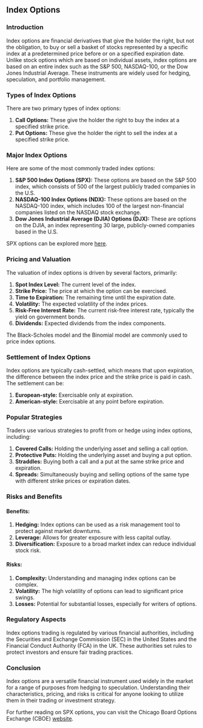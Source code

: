 ## Index Options

### Introduction
Index options are financial derivatives that give the holder the right, but not the obligation, to buy or sell a basket of stocks represented by a specific index at a predetermined price before or on a specified expiration date. Unlike stock options which are based on individual assets, index options are based on an entire index such as the S&P 500, NASDAQ-100, or the Dow Jones Industrial Average. These instruments are widely used for hedging, speculation, and portfolio management.

### Types of Index Options
There are two primary types of index options:

1. **Call Options:** These give the holder the right to buy the index at a specified strike price.
2. **Put Options:** These give the holder the right to sell the index at a specified strike price.

### Major Index Options
Here are some of the most commonly traded index options:

1. **S&P 500 Index Options (SPX):** These options are based on the S&P 500 index, which consists of 500 of the largest publicly traded companies in the U.S.
2. **NASDAQ-100 Index Options (NDX):** These options are based on the NASDAQ-100 index, which includes 100 of the largest non-financial companies listed on the NASDAQ stock exchange.
3. **Dow Jones Industrial Average (DJIA) Options (DJX):** These are options on the DJIA, an index representing 30 large, publicly-owned companies based in the U.S.

SPX options can be explored more [here](https://www.cboe.com/tradable_products/sp_500).

### Pricing and Valuation
The valuation of index options is driven by several factors, primarily:

1. **Spot Index Level:** The current level of the index.
2. **Strike Price:** The price at which the option can be exercised.
3. **Time to Expiration:** The remaining time until the expiration date.
4. **Volatility:** The expected volatility of the index prices.
5. **Risk-Free Interest Rate:** The current risk-free interest rate, typically the yield on government bonds.
6. **Dividends:** Expected dividends from the index components.

The Black-Scholes model and the Binomial model are commonly used to price index options.

### Settlement of Index Options
Index options are typically cash-settled, which means that upon expiration, the difference between the index price and the strike price is paid in cash. The settlement can be:

1. **European-style:** Exercisable only at expiration.
2. **American-style:** Exercisable at any point before expiration.

### Popular Strategies
Traders use various strategies to profit from or hedge using index options, including:

1. **Covered Calls:** Holding the underlying asset and selling a call option.
2. **Protective Puts:** Holding the underlying asset and buying a put option.
3. **Straddles:** Buying both a call and a put at the same strike price and expiration.
4. **Spreads:** Simultaneously buying and selling options of the same type with different strike prices or expiration dates.

### Risks and Benefits

#### Benefits:
1. **Hedging:** Index options can be used as a risk management tool to protect against market downturns.
2. **Leverage:** Allows for greater exposure with less capital outlay.
3. **Diversification:** Exposure to a broad market index can reduce individual stock risk.

#### Risks:
1. **Complexity:** Understanding and managing index options can be complex.
2. **Volatility:** The high volatility of options can lead to significant price swings.
3. **Losses:** Potential for substantial losses, especially for writers of options.

### Regulatory Aspects
Index options trading is regulated by various financial authorities, including the Securities and Exchange Commission (SEC) in the United States and the Financial Conduct Authority (FCA) in the UK. These authorities set rules to protect investors and ensure fair trading practices.

### Conclusion
Index options are a versatile financial instrument used widely in the market for a range of purposes from hedging to speculation. Understanding their characteristics, pricing, and risks is critical for anyone looking to utilize them in their trading or investment strategy.

For further reading on SPX options, you can visit the Chicago Board Options Exchange (CBOE) [website](https://www.cboe.com/tradable_products/sp_500).
